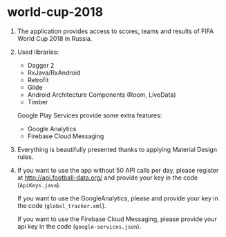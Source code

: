 # world-cup-2018

1. The application provides access to scores, teams and results of FIFA World Cup 2018 in Russia.

2. Used libraries:
    - Dagger 2
    - RxJava/RxAndroid
    - Retrofit
    - Glide
    - Android Architecture Components (Room, LiveData)
    - Timber

    Google Play Services provide some extra features:
      - Google Analytics
      - Firebase Cloud Messaging

3. Everything is beautifully presented thanks to applying Material Design rules.

4. If you want to use the app without 50 API calls per day, please register at http://api.football-data.org/ and provide your key in the code (`ApiKeys.java`).

    If you want to use the GoogleAnalytics, please and provide your key in the code (`global_tracker.xml`).

    If you want to use the Firebase Cloud Messaging, please provide your api key in the code (`google-services.json`).
